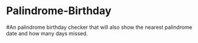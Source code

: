 # Palindrome-Birthday

#An palindrome birthday checker that will also show the
nearest palindrome date and how many days missed.
